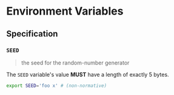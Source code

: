 # Environment Variables

## Specification

### `SEED`

> the seed for the random-number generator

The `SEED` variable's value **MUST** have a length of exactly 5 bytes.

```bash
export SEED='foo x' # (non-normative)
```
